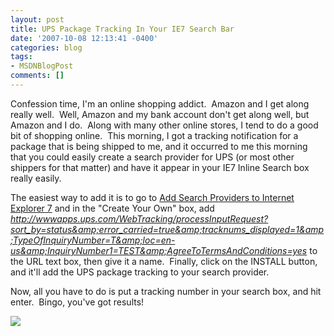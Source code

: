 ```yaml
---
layout: post
title: UPS Package Tracking In Your IE7 Search Bar
date: '2007-10-08 12:13:41 -0400'
categories: blog
tags:
- MSDNBlogPost
comments: []
---
```


Confession time, I'm an online shopping addict.  Amazon and I get along really well.  Well, Amazon and my bank account don't get along well, but Amazon and I do.  Along with many other online stores, I tend to do a good bit of shopping online.  This morning, I got a tracking notification for a package that is being shipped to me, and it occurred to me this morning that you could easily create a search provider for UPS (or most other shippers for that matter) and have it appear in your IE7 Inline Search box really easily.

The easiest way to add it is to go to [Add Search Providers to Internet Explorer 7](http://www.microsoft.com/windows/ie/searchguide/en-en/default.mspx?dcsref=http://runonce.msn.com/runonce2.aspx) and in the "Create Your Own" box, add _http://wwwapps.ups.com/WebTracking/processInputRequest?sort_by=status&amp;error_carried=true&amp;tracknums_displayed=1&amp;TypeOfInquiryNumber=T&amp;loc=en-us&amp;InquiryNumber1=TEST&amp;AgreeToTermsAndConditions=yes_ to the URL text box, then give it a name.  Finally, click on the INSTALL button, and it'll add the UPS package tracking to your search provider.

Now, all you have to do is put a tracking number in your search box, and hit enter.  Bingo, you've got results!

![](http://blogs.msdn.com/aggbug.aspx?PostID=5366270)